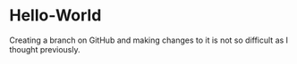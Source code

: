 # Hello-World
Creating a branch on GitHub and making changes to it is not so difficult as I thought previously.
